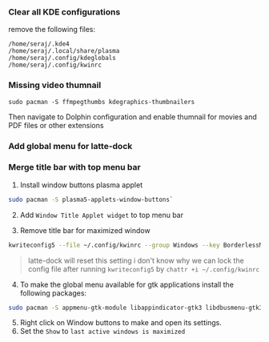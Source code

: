 ### Clear all KDE configurations

remove the following files:

```
/home/seraj/.kde4
/home/seraj/.local/share/plasma
/home/seraj/.config/kdeglobals
/home/seraj/.config/kwinrc
```
### Missing video thumnail

```
sudo pacman -S ffmpegthumbs kdegraphics-thumbnailers
```

Then navigate to Dolphin configuration and enable thumnail for movies and PDF files or other extensions


### Add global menu for latte-dock


### Merge title bar with top menu bar

1. Install window buttons plasma applet
  ```bash
  sudo pacman -S plasma5-applets-window-buttons`
  ```
2. Add `Window Title Applet widget` to top menu bar

3. Remove title bar for maximized window
  ```bash
  kwriteconfig5 --file ~/.config/kwinrc --group Windows --key BorderlessMaximizedWindows true && qdbus org.kde.KWin /KWin reconfigure
  ```
  > latte-dock will reset this setting i don't know why we can lock the config file after running `kwriteconfig5` by `chattr +i ~/.config/kwinrc`

4. To make the global menu available for gtk applications install the following packages:

```bash
sudo pacman -S appmenu-gtk-module libappindicator-gtk3 libdbusmenu-gtk3
```

5. Right click on Window buttons to make and open its settings.
6. Set the `Show` to `last active windows is maximized`
